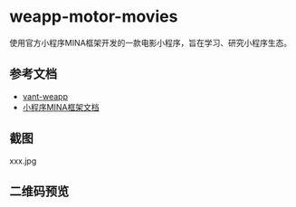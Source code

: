 # weapp-motor-movies

使用官方小程序MINA框架开发的一款电影小程序，旨在学习、研究小程序生态。

## 参考文档

- [vant-weapp](https://github.com/youzan/vant-weapp)
- [小程序MINA框架文档](https://developers.weixin.qq.com/miniprogram/dev/framework/MINA.html)

## 截图

xxx.jpg

## 二维码预览
